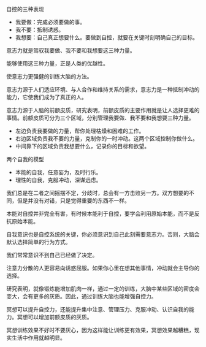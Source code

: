 自控的三种表现

+ 我要做：完成必须要做的事。
+ 我不要：抵制诱惑。
+ 我想要：自己真正想要什么。要做到自控，就要在关键时刻明确自己的目标。



意志力就是驾驭我要做、我不要和我想要这三种力量。

能够使用这三种力量，正是人类的优越性。



使意志力更强健的训练大脑的方法。



意志力源于人们适应环境、与人合作和维持关系的需求，意志力是一种抵制冲动的能力，它使我们成为了真正的人。



意志力源于人脑的前额皮质，研究表明，前额皮质的主要作用就是让人选择更难的事情。前额皮质可分为三个区域，分别管理我要做、我不要和我想要三种力量。

+ 左边负责我要做的力量，帮你处理枯燥和困难的工作。
+ 右边区域负责我不要的力量，克制你的一时冲动。这两个区域控制你做什么。
+ 中间靠下的区域负责我想要什么，记录你的目标和欲望。



两个自我的模型

+ 本能的自我，任意妄为，及时行乐。
+ 理性的自我，克服冲动，深谋远虑。

我们总是在二者之间摇摆不定，分歧时，总会有一方击败另一方。双方想要的不同，但是并没有对错，只是觉得重要的东西不一样。

本能对自控并非完全有害，有时候本能利于自控，要学会利用原始本能，而不是反抗原始本能。



自我意识也是自控系统的关键，你必须意识到自己此刻需要意志力。否则，大脑会默认选择简单的行为方式。

我们常常意识不到自己已经做了决定。

注意力分散的人更容易向诱惑屈服。如果你心里在想其他事情，冲动就会主导你的选择。



研究表明，就像锻炼能增加肌肉一样，通过一定的训练，大脑中某些区域的密度会变大，会有更多的灰质。因此，通过训练大脑也能增强自控力。



冥想可以提升自控力，还能提升集中注意、管理压力、克服冲动、认识自我的能力。冥想可以增加前额皮质的灰质。



冥想训练效果不好时不要灰心，因为这样能让训练更有效果，冥想效果越糟糕，现实生活中作用就越明显。



